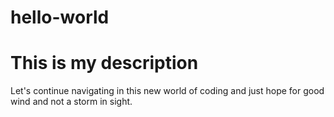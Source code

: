 # hello-world
This is my description
===============

Let's continue navigating in this new world of coding and just hope for good wind and not a storm in sight.
